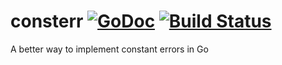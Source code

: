 # consterr [![GoDoc](https://godoc.org/github.com/jadr2ddude/consterr?status.svg)](https://godoc.org/github.com/jadr2ddude/consterr) [![Build Status](https://travis-ci.org/jadr2ddude/consterr.svg?branch=master)](https://travis-ci.org/jadr2ddude/consterr)
A better way to implement constant errors in Go
